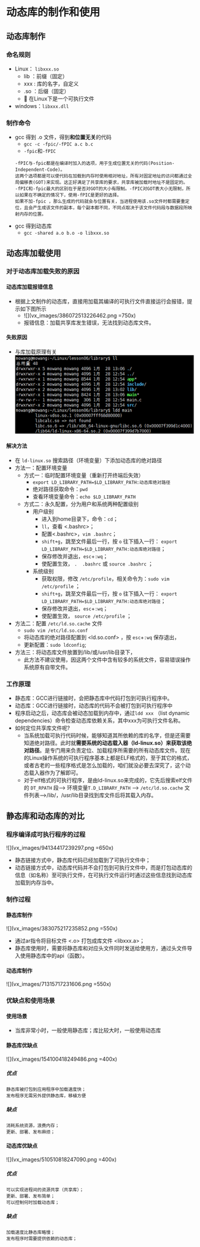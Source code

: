 # 动态库的制作和使用
## 动态库制作
### 命名规则
- Linux： `libxxx.so`
    - lib ：前缀（固定）
    - xxx : 库的名字，自定义
    - .so ：后缀（固定）
    - 🐖 在Linux下是一个可执行文件
- windows：`libxxx.dll`
### 制作命令
- gcc 得到 .o 文件，得到**和位置无关**的代码
    - `gcc -c -fpic/-fPIC a.c b.c`
    - `-fpic`和`-fPIC`
    ```
  -fPIC与-fpic都是在编译时加入的选项，用于生成位置无关的代码(Position-Independent-Code)。
  这两个选项都是可以使代码在加载到内存时使用相对地址，所有对固定地址的访问都通过全局偏移表(GOT)来实现。这正好满足了共享库的要求，共享库被加载时地址不是固定的。
  -fPIC和-fpic最大的区别在于是否对GOT的大小有限制。-fPIC对GOT表大小无限制，所以如果在不确定的情况下，使用-fPIC是更好的选择。
  如果不加-fpic ，那么生成的代码就会与位置有关，当进程使用该.so文件时都需要重定位，且会产生成该文件的副本，每个副本都不同，不同点取决于该文件代码段与数据段所映射内存的位置。
    ```
- gcc 得到动态库
    - `gcc -shared a.o b.o -o libxxx.so`
    
## 动态库加载使用
### 对于动态库加载失败的原因
#### 动态库加载报错信息
- 根据上文制作的动态库，直接用加载其编译的可执行文件直接运行会报错，提示如下图所示
    - ![](vx_images/386072513226462.png =750x)
    - 报错信息：加载共享库发生错误，无法找到动态库文件。
#### 失败原因
- 与库加载原理有关
         ![](vx_images/231753613246628.png)
#### 解决方法
-  在 `ld-linux.so` 搜索路径（环境变量）下添加动态库的绝对路径  
- 方法一：配置环境变量
    - 方式一：临时配置环境变量（重新打开终端后失效）
        - `export LD_LIBRARY_PATH=$LD_LIBRARY_PATH:动态库绝对路径`
        - 绝对路径获取命令：`pwd`
        - 查看环境变量命令：`echo $LD_LIBRARY_PATH`
    - 方式二：永久配置，分为用户和系统两种配置级别
        - 用户级别
            - 进入到home目录下，命令：`cd`；
            - `ll`，查看 <.bashrc>；
            - 配置<.bashrc>，`vim .bashrc`；
            - `shift+g`，跳至文件最后一行，按 `o` 往下插入一行： `export LD_LIBRARY_PATH=$LD_LIBRARY_PATH:动态库绝对路径`；
            - 保存修改并退出，`esc`+`:wq`；
            - 使配置生效， `.  .bashrc` 或 `source .bashrc` ；
        - 系统级别
            - 获取权限，修改 `/etc/profile`，相关命令为：`sudo vim /etc/profile` ；
            - `shift+g`，跳至文件最后一行，按 `o` 往下插入一行： `export LD_LIBRARY_PATH=$LD_LIBRARY_PATH:动态库绝对路径`；
            - 保存修改并退出，`esc`+`:wq`；
            - 使配置生效， `source /etc/profile` ；
- 方法二：配置 `/etc/ld.so.cache` 文件
    - `sudo vim /etc/ld.so.conf`
    - 将动态库的绝对路径配置到 <ld.so.conf> ，按 `esc`+`:wq` 保存退出，
    - 更新配置：`sudo ldconfig`;
- 方法三：将动态库文件放置到/lib/或/usr/lib目录下，
    - 此方法不建议使用，因这两个文件中含有较多的系统文件，容易错误操作系统原有自带文件。

### 工作原理
- 静态库：GCC进行链接时，会把静态库中代码打包到可执行程序中。
- 动态库：GCC进行链接时，动态库的代码不会被打包到可执行程序中
- 程序启动之后，动态库会被动态加载到内存中，通过`ldd xxx` （list dynamic dependencies）命令检查动态库依赖关系，其中xxx为可执行文件名称。
- 如何定位共享库文件呢?
    - 当系统加载可执行代码时候，能够知道其所依赖的库的名字，但是还需要知道绝对路径。此时就**需要系统的动态载入器（ld-linux.so）来获取该绝对路径**。是专门用来负责定位、加载程序所需要的所有动态库文件。现在的Linux操作系统的可执行程序基本上都是ELF格式的，至于其它的格式，或者古老的一些程序格式是怎么加载的，咱们就没必要去深究了，这个动态载入器作为了解即可。
    - 对于elf格式的可执行程序，是由ld-linux.so来完成的，它先后搜索elf文件的 `DT_RPATH` 段—> 环境变量`T.D_LIBRARY_PATH` —> `/etc/ld.so.cache` 文件列表—>/lib/，/usr/lib目录找到库文件后将其载入内存。
    
## 静态库和动态库的对比
### 程序编译成可执行程序的过程
![](vx_images/94134417239297.png =650x)
- 静态链接方式中，静态库代码已经加载到了可执行文件中；
- 动态链接方式中，动态库代码并不会打包到可执行文件中，而是打包动态库的信息（如名称）至可执行文件，在可执行文件运行时通过这些信息找到动态库加载到内存当中。

### 制作过程
#### 静态库制作
![](vx_images/383075217235852.png =550x)
- 通过ar指令将目标文件 <.o> 打包成库文件 <libxxx.a>；
- 静态库使用时，需要将静态库和对应头文件同时发送给使用方，通过头文件导入使用静态库中的api（函数）。

#### 动态库制作
![](vx_images/71315717231606.png =550x)

### 优缺点和使用场景
#### 使用场景
- 当库非常小时，一般使用静态库；库比较大时，一般使用动态库
#### 静态库优缺点
![](vx_images/154100418249486.png =400x)
##### 优点
```
静态库被打包到应用程序中加载速度快；
发布程序无需另外提供静态库，移植方便
```
##### 缺点
```
消耗系统资源，浪费内存；
更新、部署、发布麻烦；
```
#### 动态库优缺点
![](vx_images/510510818247090.png =400x)
##### 优点
```
可以实现进程间的资源共享（共享库）；
更新、部署、发布简单；
可以控制何时加载动态库；
```
##### 缺点
```
加载速度比静态库略慢；
发布程序时需要提供依赖的动态库；
```
